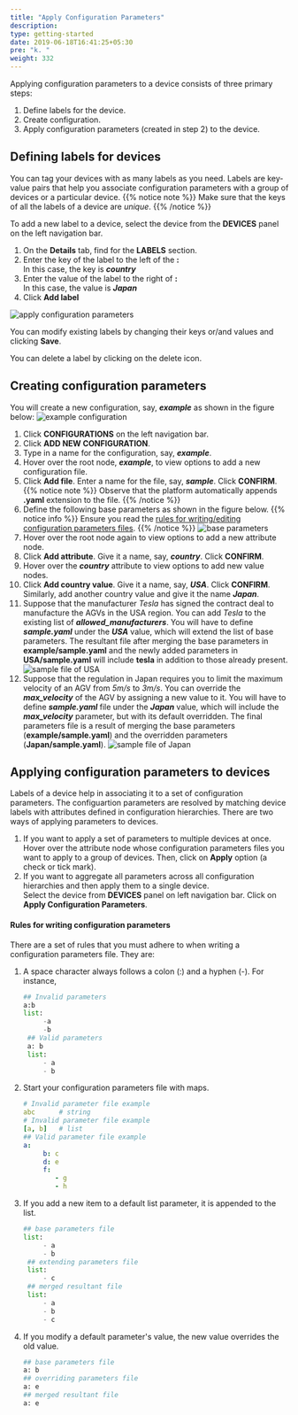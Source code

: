 ```yaml
---
title: "Apply Configuration Parameters"
description:
type: getting-started
date: 2019-06-18T16:41:25+05:30
pre: "k. "
weight: 332
---
```

Applying configuration parameters to a device consists of
three primary steps:

1. Define labels for the device.
2. Create configuration.
3. Apply configuration parameters (created in step 2) to the device.

## Defining labels for devices
You can tag your devices with as many labels as you need. Labels are
key-value pairs that help you associate configuration parameters with
a group of devices or a particular device.
{{% notice note %}}
Make sure that the keys of all the labels of a device are *unique*.
{{% /notice %}}

To add a new label to a device, select the device from the **DEVICES**
panel on the left navigation bar.

1. On the **Details** tab, find for the **LABELS** section.
2. Enter the key of the label to the left of the **:**     
   In this case, the key is ***country***
3. Enter the value of the label to the right of **:**     
   In this case, the value is ***Japan***
4. Click **Add label**

![apply configuration parameters](/images/getting-started/apply-config-paramas/add-device-label.png?classes=border,shadow&width=70pc)

You can modify existing labels by changing their keys or/and
values and clicking **Save**.

You can delete a label by clicking on the delete icon.

## Creating configuration parameters
You will create a new configuration, say, ***example*** as shown in the figure below:
![example configuration](/images/core-concepts/configurations/example-config.png?classes=border,shadow&width=40pc)

1. Click **CONFIGURATIONS** on the left navigation bar.
2. Click **ADD NEW CONFIGURATION**.
3. Type in a name for the configuration, say, ***example***.
4. Hover over the root node, ***example***, to view options to add a
   new configuration file.
5. Click **Add file**. Enter a name for the file, say, ***sample***.
   Click **CONFIRM**.
   {{% notice note %}}
   Observe that the platform automatically appends **.yaml** extension to the file.
   {{% /notice %}}
6. Define the following base parameters as shown in the figure below.
{{% notice info %}}
Ensure you read the
[rules for writing/editing configuration parameters files](/getting-started/apply-config-params/#rules-for-writing-configuration-parameters).
{{% /notice %}}
    ![base parameters](/images/core-concepts/configurations/parameter-defaults.png?classes=border,shadow&width=40pc)
1. Hover over the root node again to view options to add a new
   attribute node.
2. Click **Add attribute**. Give it a name, say, ***country***. Click
   **CONFIRM**.
3.  Hover over the ***country*** attribute to view options to add new
    value nodes.
4.  Click **Add country value**. Give it a name, say, ***USA***.
    Click **CONFIRM**. Similarly, add another country value and give it the name ***Japan***.
5.  Suppose that the manufacturer *Tesla* has signed the contract deal
    to manufacture the AGVs in the USA region. You can add *Tesla* to
    the existing list of ***allowed_manufacturers***. You will have to
    define ***sample.yaml*** under the ***USA*** value, which will extend the
    list of base parameters. The resultant file after merging the
    base parameters in **example/sample.yaml** and the newly added parameters in
    **USA/sample.yaml** will include **tesla** in addition to those already present.
    ![sample file of USA](/images/getting-started/apply-config-paramas/USA-sample.png?classes=border,shadow&width=40pc)
6.  Suppose that the regulation in Japan requires you to limit the
    maximum velocity of an AGV from *5m/s* to *3m/s*. You can override
    the ***max_velocity*** of the AGV by assigning a new value to it. You
    will have to define ***sample.yaml*** file under the ***Japan*** value,
    which will include the ***max_velocity*** parameter, but with its default
    overridden. The final parameters file is a result of merging the base parameters (**example/sample.yaml**) and the overridden parameters (**Japan/sample.yaml**).
    ![sample file of Japan](/images/getting-started/apply-config-paramas/japan-sample.png?classes=border,shadow&width=40pc)

## Applying configuration parameters to devices
Labels of a device help in associating it to a set of configuration
parameters. The configuartion parameters are resolved by matching device labels
with attributes defined in configuration hierarchies. There are two ways of applying parameters to devices.

1. If you want to apply a set of parameters to multiple devices at once.    
   Hover over the attribute node whose configuration parameters files you want to apply to a group of devices. Then, click on **Apply** option (a check or tick mark).
2. If you want to aggregate all parameters across all configuration
   hierarchies and then apply them to a single device.    
   Select the device from **DEVICES** panel on left navigation bar.
   Click on **Apply Configuration
   Parameters**.

#### Rules for writing configuration parameters
There are a set of rules that you must adhere to when writing a configuration
parameters file. They are:

1. A space character always follows a colon (:) and a hyphen (-). For instance,
   ```python
   ## Invalid parameters
   a:b
   list:
        -a
        -b
    ## Valid parameters
    a: b
    list:
        - a
        - b
   ```
2. Start your configuration parameters file with maps.
   ```yaml
   # Invalid parameter file example
   abc      # string
   # Invalid parameter file example
   [a, b]   # list
   ## Valid parameter file example
   a:
        b: c
        d: e
        f:
           - g
           - h
   ```
3. If you add a new item to a default list parameter, it is appended to the list.
   ```python
   ## base parameters file
   list:
        - a
        - b
    ## extending parameters file
    list:
        - c
    ## merged resultant file
    list:
        - a
        - b
        - c
   ```
4. If you modify a default parameter's value, the new value overrides the old value.
   ```python
   ## base parameters file
   a: b
   ## overriding parameters file
   a: e
   ## merged resultant file
   a: e
   ```





